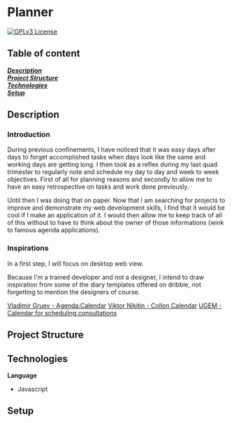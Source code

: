 # Planner

[![GPLv3 License](https://img.shields.io/badge/License-GPL%20v3-yellow.svg)](https://opensource.org/licenses/)

## Table of content

**_[Description](#description)_**  
**_[Project Structure](#project-structure)_**  
**_[Technologies](#technologies)_**  
**_[Setup](#setup)_**

## Description

### Introduction

During previous confinements, I have noticed that it was easy days after days to forget accomplished tasks when days look like the same and working days are getting long. I then took as a reflex during my last quad trimester to regularly note and schedule my day to day and week to week objectives. First of all for planning reasons and secondly to allow me to have an easy retrospective on tasks and work done previously.

Until then I was doing that on paper. Now that I am searching for projects to improve and demonstrate my web development skills, I find that it would be cool if I make an application of it. I would then allow me to keep track of all of this without to have to think about the owner of those informations (wink to famous agenda applications).

### Inspirations

In a first step, I will focus on desktop web view.

Because I'm a trained developer and not a designer, I intend to draw inspiration from some of the diary templates offered on dribble, not forgetting to mention the designers of course.

[Vladimir Gruev - Agenda:Calendar](https://dribbble.com/shots/5496606-Agenda-Calendar)
[Viktor Nikitin - Collon Calendar](https://dribbble.com/shots/14243726-Collon-Calendar)
[UGEM - Calendar for scheduling consultations](https://dribbble.com/shots/14376775-Calendar-for-scheduling-consultations)

## Project Structure

## Technologies

**Language**

- Javascript

## Setup
